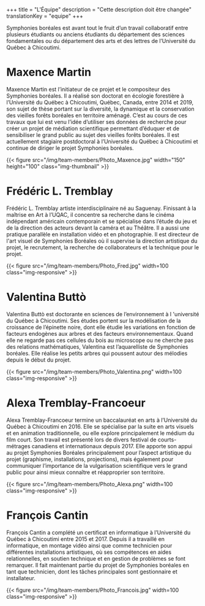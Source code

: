 +++
title = "L'Équipe"
description =  "Cette description doit être changée"
translationKey = "equipe"
+++


Symphonies boréales est avant tout le fruit d’un travail collaboratif entre plusieurs étudiants ou anciens étudiants du département des sciences fondamentales ou du département des arts et des lettres de l’Université du Québec à Chicoutimi. 



# Maxence Martin

Maxence Martin est l’initiateur de ce projet et le compositeur des Symphonies boréales. Il a réalisé son doctorat en écologie forestière à l’Université du Québec à Chicoutimi, Québec, Canada, entre 2014 et 2019, son sujet de thèse portant sur la diversité, la dynamique et la conservation des vieilles forêts boréales en territoire aménagé.
C’est au cours de ces travaux que lui est venu l’idée d’utiliser ses données de recherche pour créer un projet de médiation scientifique permettant d’éduquer et de sensibiliser le grand public au sujet des vieilles forêts boréales.
Il est actuellement stagiaire postdoctoral à l’Université du Québec à Chicoutimi et continue de diriger le projet Symphonies boréales.


{{< figure src="/img/team-members/Photo_Maxence.jpg" width="150" height="100" class="img-thumbnail" >}}

# Frédéric L. Tremblay

Frédéric L. Tremblay artiste interdisciplinaire né au Saguenay. Finissant à la maîtrise en Art à l’UQAC, il concentre sa recherche dans le cinéma indépendant américain contemporain et se spécialise dans l’étude du jeu et de la direction des acteurs devant la caméra et au Théâtre. Il a aussi une pratique parallèle en installation vidéo et en photographie. Il est directeur de l'art visuel de Symphonies Boréales où il supervise la direction artistique du projet, le recrutement, la recherche de collaborateurs et la technique pour le projet.


{{< figure src="/img/team-members/Photo_Fred.jpg" width=100 class="img-responsive" >}}



# Valentina Buttò

Valentina Buttò est doctorante en sciences de l’environnement à l 'université du Québec à Chicoutimi. Ses études portent sur la modélisation de la croissance de l’épinette noire, dont elle étudie les variations en fonction de facteurs endogènes aux arbres et des facteurs environnementaux. Quand elle ne regarde pas ces cellules du bois au microscope ou ne cherche pas des relations mathématiques, Valentina est l’aquarelliste de Symphonies boréales. Elle réalise les petits arbres qui poussent autour des mélodies depuis le début du projet.


{{< figure src="/img/team-members/Photo_Valentina.png" width=100 class="img-responsive" >}}


# Alexa Tremblay-Francoeur

Alexa Tremblay-Francoeur termine un baccalauréat en arts à l’Université du Québec à Chicoutimi en 2016. Elle se spécialise par la suite en arts visuels et en animation traditionnelle, ou elle explore principalement le médium du film court. Son travail est présenté lors de divers festival de courts-métrages canadiens et internationaux depuis 2017. 
Elle apporte son appui au projet Symphonies Boréales principalement pour l’aspect artistique du projet (graphisme, installations, projections), mais également pour communiquer l’importance de la vulgarisation scientifique vers le grand public pour ainsi mieux connaître et réapproprier son territoire.

{{< figure src="/img/team-members/Photo_Alexa.png" width=100 class="img-responsive" >}}

# François Cantin

François Cantin a complété un certificat en informatique à l’Université du Québec à Chicoutimi entre 2015 et 2017. Depuis il a travaillé en informatique, en montage vidéo ainsi que comme technicien pour différentes installations artistiques, où ses compétences en aides relationnelles, en soutien technique et en gestion de problèmes se font remarquer. Il fait maintenant partie du projet de Symphonies boréales en tant que technicien, dont les tâches principales sont gestionnaire et installateur.

{{< figure src="/img/team-members/Photo_Francois.jpg" width=100 class="img-responsive" >}}



